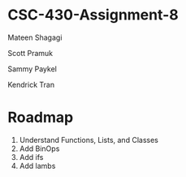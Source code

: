 # CSC-430-Assignment-8


Mateen Shagagi

Scott Pramuk

Sammy Paykel

Kendrick Tran

# Roadmap
1. Understand Functions, Lists, and Classes
2. Add BinOps
3. Add ifs
4. Add lambs
